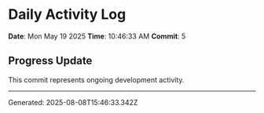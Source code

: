 # Daily Activity Log

**Date**: Mon May 19 2025
**Time**: 10:46:33 AM
**Commit**: 5

## Progress Update

This commit represents ongoing development activity.

---
Generated: 2025-08-08T15:46:33.342Z
